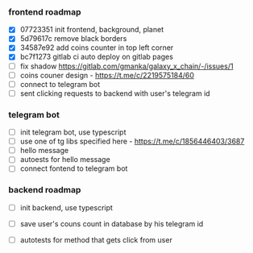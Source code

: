 ### frontend roadmap
- [x] 07723351 init frontend, background, planet
- [x] 5d79617c remove black borders
- [x] 34587e92 add coins counter in top left corner
- [x] bc7f1273 gitlab ci auto deploy on gitlab pages
- [ ] fix shadow https://gitlab.com/gmanka/galaxy_x_chain/-/issues/1
- [ ] coins couner design - https://t.me/c/2219575184/60
- [ ] connect to telegram bot
- [ ] sent clicking requests to backend with user's telegram id

### telegram bot
- [ ] init telegram bot, use typescript
- [ ] use one of tg libs specified here - https://t.me/c/1856446403/3687
- [ ] hello message
- [ ] autoests for hello message
- [ ] connect fontend to telegram bot

### backend roadmap
- [ ] init backend, use typescript
- [ ] save user's couns count in database by his telegram id
- [ ] autotests for method that gets click from user

